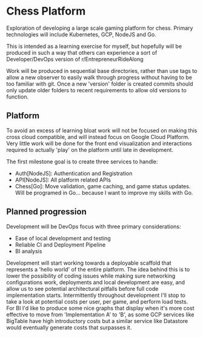 # Chess Platform
Exploration of developing a large scale gaming platform for chess. Primary technologies will include Kubernetes, GCP, NodeJS and Go.

This is intended as a learning exercise for myself, but hopefully will be produced in such a way that others can experience a sort of Developer/DevOps version of r/EntrepreneurRideAlong

Work will be produced in sequential base directories, rather than use tags to allow a new observer to easily walk through progress without having to be too familiar with git. Once a new 'version' folder is created commits should only update older folders to recent requirements to allow old versions to function.

## Platform
To avoid an excess of learning bloat work will not be focused on making this cross cloud compatible, and will instead focus on Google Cloud Platform. Very little work will be done for the front end visualization and interactions required to actually 'play' on the platform until late in development. 

The first milestone goal is to create three services to handle:
- Auth[NodeJS]: Authentication and Registration
- API[NodeJS]: All platform related APIs
- Chess[Go]: Move validation, game caching, and game status updates. Will be programed in Go... because I want to improve my skills with Go. 

## Planned progression
Development will be DevOps focus with three primary considerations:
- Ease of local development and testing
- Reliable CI and Deployment Pipeline
- BI analysis

Development will start working towards a deployable scaffold that represents a 'hello world' of the entire platform. The idea behind this is to lower the possibility of coding issues while making sure networking configurations work, deployments and local development are easy, and allow us to see potential architectural pitfalls before full code implementation starts. Intermittently throughout development I'll stop to take a look at potential costs per user, per game, and perform load tests. For BI I'd like to produce some nice graphs that display when it's more cost effective to move from 'Implementation A' to 'B', as some GCP services like BigTable have high introductory costs but a similar service like Datastore would eventually generate costs that surpasses it. 
